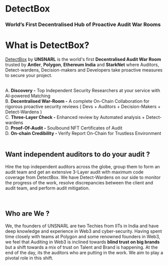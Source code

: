 <!DOCTYPE html>
<html lang="en">

<head>
    <meta charset="UTF-8">
    <meta name="viewport" content="width=device-width, initial-scale=1.0">
</head>

<body>
    <h1>DetectBox</h1>
    <h3>World’s First Decentralised Hub of Proactive Audit War Rooms
    </h3>
    <div>
        <h1>What is DetectBox?</h1>
        <p><a href="https://www.detectbox.io/">DetectBox</a> by <b>UNSNARL</b> is the world's first <b>Decentralised
                Audit War Room</b> trusted by <b>Antler</b>, <b>Polygon</b>, <b>Ethereum India</b> and <b>StarkNet</b>
            where Auditors, Detect-wardens, Decision-makers and Developers take proactive measures to secure your
            project. </p>
            <br/>
        <section>
            <div>A. <b>Discovery -</b> Top Independent Security Researchers at your service with AI-powered Matching
            </div>
            <div>B. <b>Decentralised War-Room -</b> A complete On-Chain Collaboration for rigorous proactive security
                reviews ( Devs + Auditors + Decision-Makers + Detect-Wardens )</div>
            <div>C. <b> Three-Layer Check -</b> Enhanced review by Automated analysis + Detect-wardens
            </div>
            <div>D. <b> Proof-Of-Audit - </b> Soulbound NFT Certificates of Audit</div>
            <div>D. <b> On-chain Credibility - </b> Verify Report On-Chain for Trustless Environment</div>
        </section>
        <br/>
        <section>
            <h1>Want independent auditors to do your audit ?</h1>
            <p>Hire the top independent auditors across the globe, group them to form an audit team and get an extensive
                3-Layer audit with maximum code coverage from DetectBox. We have Detect-Wardens on our side to monitor
                the progress of the work, resolve discrepancies between the client and audit team, and perform audit
                mitigation.</p>
        </section>
        <br/>
        <section>
            <h1>Who are We ?
            </h1>
            <p>We, the founders of UNSNARL are two Techies from IITs in India and have deep knowledge and experience in
                Web3 and cyber-security. Having spent time closely with teams at Polygon and some renowned founders in
                Web3, we feel that Auditing in Web3 is inclined towards <b>blind trust on big brands</b> but a shift
                towards a mix of trust on Talent and Brand is happening. At the end of the day, its the auditors who are
                putting in the work. We aim to play a pivotal role in this shift. </p>
        </section>
    </div>

</body>

</html>
